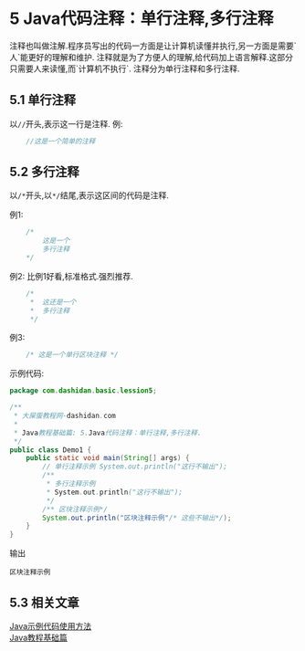 5 Java代码注释：单行注释,多行注释
===

<div class="jumbotron">
	<p>注释也叫做注解.程序员写出的代码一方面是让计算机读懂并执行,另一方面是需要`人`能更好的理解和维护. 注释就是为了方便人的理解,给代码加上语言解释.这部分只需要人来读懂,而`计算机不执行`. 注释分为单行注释和多行注释.</p>  
</div>

5.1 单行注释
---

以`//`开头,表示这一行是注释.
例:
```java
	//这是一个简单的注释
```

5.2 多行注释
---

以`/*`开头,以`*/`结尾,表示这区间的代码是注释.

例1:
```java
	/*
		这是一个
		多行注释
	*/	
```
例2:
比例1好看,标准格式.强烈推荐.
```java
	/*
	 *	这还是一个
	 *	多行注释
	 */	
```

例3:
```java
	/* 这是一个单行区块注释 */	
```

示例代码:
```java
package com.dashidan.basic.lession5;

/**
 * 大屎蛋教程网-dashidan.com
 *
 * Java教程基础篇: 5.Java代码注释：单行注释,多行注释.
 */
public class Demo1 {
    public static void main(String[] args) {
        // 单行注释示例 System.out.println("这行不输出");
        /**
         * 多行注释示例
         * System.out.println("这行不输出");
         */
        /** 区块注释示例*/
        System.out.println("区块注释示例"/* 这些不输出*/);
    }
}

```
输出

	区块注释示例

5.3 相关文章
---
[Java示例代码使用方法](http://localhost/article/java/addenda/Java示例代码使用方法.html)   
[Java教程基础篇](http://localhost/article/java/basic/index.html)   